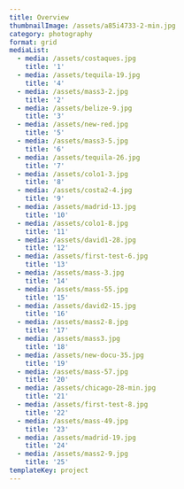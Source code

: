 ```yaml
---
title: Overview
thumbnailImage: /assets/a85i4733-2-min.jpg
category: photography
format: grid
mediaList:
  - media: /assets/costaques.jpg
    title: '1'
  - media: /assets/tequila-19.jpg
    title: '4'
  - media: /assets/mass3-2.jpg
    title: '2'
  - media: /assets/belize-9.jpg
    title: '3'
  - media: /assets/new-red.jpg
    title: '5'
  - media: /assets/mass3-5.jpg
    title: '6'
  - media: /assets/tequila-26.jpg
    title: '7'
  - media: /assets/colo1-3.jpg
    title: '8'
  - media: /assets/costa2-4.jpg
    title: '9'
  - media: /assets/madrid-13.jpg
    title: '10'
  - media: /assets/colo1-8.jpg
    title: '11'
  - media: /assets/david1-28.jpg
    title: '12'
  - media: /assets/first-test-6.jpg
    title: '13'
  - media: /assets/mass-3.jpg
    title: '14'
  - media: /assets/mass-55.jpg
    title: '15'
  - media: /assets/david2-15.jpg
    title: '16'
  - media: /assets/mass2-8.jpg
    title: '17'
  - media: /assets/mass3.jpg
    title: '18'
  - media: /assets/new-docu-35.jpg
    title: '19'
  - media: /assets/mass-57.jpg
    title: '20'
  - media: /assets/chicago-28-min.jpg
    title: '21'
  - media: /assets/first-test-8.jpg
    title: '22'
  - media: /assets/mass-49.jpg
    title: '23'
  - media: /assets/madrid-19.jpg
    title: '24'
  - media: /assets/mass2-9.jpg
    title: '25'
templateKey: project
---
```


